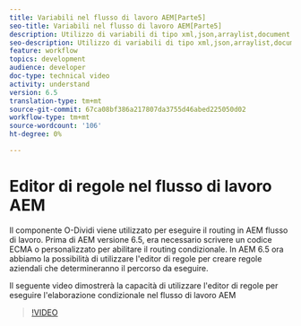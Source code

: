 ```yaml
---
title: Variabili nel flusso di lavoro AEM[Parte5]
seo-title: Variabili nel flusso di lavoro AEM[Parte5]
description: Utilizzo di variabili di tipo xml,json,arraylist,document nel flusso di lavoro AEM
seo-description: Utilizzo di variabili di tipo xml,json,arraylist,document nel flusso di lavoro AEM
feature: workflow
topics: development
audience: developer
doc-type: technical video
activity: understand
version: 6.5
translation-type: tm+mt
source-git-commit: 67ca08bf386a217807da3755d46abed225050d02
workflow-type: tm+mt
source-wordcount: '106'
ht-degree: 0%

---
```



# Editor di regole nel flusso di lavoro AEM

Il componente O-Dividi viene utilizzato per eseguire il routing in AEM flusso di lavoro. Prima di AEM versione 6.5, era necessario scrivere un codice ECMA o personalizzato per abilitare il routing condizionale. In AEM 6.5 ora abbiamo la possibilità di utilizzare l&#39;editor di regole per creare regole aziendali che determineranno il percorso da eseguire.

Il seguente video dimostrerà la capacità di utilizzare l&#39;editor di regole per eseguire l&#39;elaborazione condizionale nel flusso di lavoro AEM

>[!VIDEO](https://video.tv.adobe.com/v/26362/quality=9)
